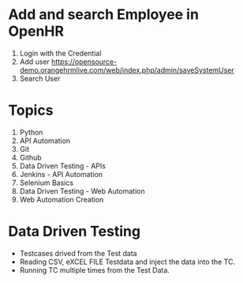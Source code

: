 # Add and search Employee in OpenHR
1. Login with the Credential
2. Add user https://opensource-demo.orangehrmlive.com/web/index.php/admin/saveSystemUser
3. Search User

# Topics
1. Python
2. API Automation 
3. Git
4. Github
5. Data Driven Testing - APIs
5. Jenkins - API Automation 
6. Selenium Basics
7. Data Driven Testing - Web Automation
8. Web Automation Creation




# Data Driven Testing
* Testcases drived from the Test data
* Reading CSV, eXCEL FILE Testdata and inject the data into the TC.
* Running TC multiple times from the Test Data. 
